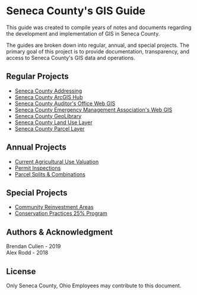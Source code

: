 # Seneca County's GIS Guide
This guide was created to compile years of notes and documents regarding
the development and implementation of GIS in Seneca County.

The guides are broken down into regular, annual, and special projects. The
primary goal of this project is to provide documentation, transparency, and
access to Seneca County's GIS data and operations.

## Regular Projects

- [Seneca County Addressing](Guides/Addressing.md)
- [Seneca County ArcGIS Hub](Guides/ArcHub.md)
- [Seneca County Auditor's Office Web GIS](Guides/Auditor_WebGIS.md)
- [Seneca County Emergency Management Association's Web GIS](Guides/EMA_WebGIS.md)
- [Seneca County GeoLibrary](Guides/GeoLibrary.md)
- [Seneca County Land Use Layer](Guides/Land_Use.md)
- [Seneca County Parcel Layer](Guides/Parcel_Layer.md)


## Annual Projects

- [Current Agricultural Use Valuation](Guides/CAUV.md)
- [Permit Inspections](Guides/Permits.md)
- [Parcel Splits & Combinations](Guides/Splits.md)

## Special Projects

- [Community Reinvestment Areas](Guides/CRA_WebGIS.md)
- [Conservation Practices 25% Program](Guides/Con25.md)

## Authors & Acknowledgment
Brendan Cullen - 2019  
Alex Rodd - 2018

## License
Only Seneca County, Ohio Employees may contribute to this document.
